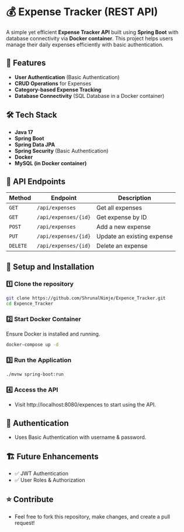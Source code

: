 # 💰 Expense Tracker (REST API)

A simple yet efficient **Expense Tracker API** built using **Spring Boot** with database connectivity via **Docker container**. This project helps users manage their daily expenses efficiently with basic authentication.

## 🚀 Features

- **User Authentication** (Basic Authentication)
- **CRUD Operations** for Expenses
- **Category-based Expense Tracking**
- **Database Connectivity** (SQL Database in a Docker container)

## 🛠️ Tech Stack

- **Java 17**
- **Spring Boot**
- **Spring Data JPA**
- **Spring Security** (Basic Authentication)
- **Docker**
- **MySQL (in Docker container)**

## 📌 API Endpoints

| Method  | Endpoint                  | Description                |
|---------|---------------------------|----------------------------|
| `GET`   | `/api/expenses`           | Get all expenses           |
| `GET`   | `/api/expenses/{id}`      | Get expense by ID          |
| `POST`  | `/api/expenses`           | Add a new expense          |
| `PUT`   | `/api/expenses/{id}`      | Update an existing expense |
| `DELETE`| `/api/expenses/{id}`      | Delete an expense          |

## 🔧 Setup and Installation

### 1️⃣ Clone the repository
```sh
git clone https://github.com/ShrunalNimje/Expence_Tracker.git
cd Expence_Tracker
```
### 2️⃣ Start Docker Container
Ensure Docker is installed and running.
```sh
docker-compose up -d
```

### 3️⃣ Run the Application

```sh
./mvnw spring-boot:run
```

### 4️⃣ Access the API
- Visit http://localhost:8080/expences to start using the API.

## 🔐 Authentication
- Uses Basic Authentication with username & password.

## 🏗️ Future Enhancements
- ✅ JWT Authentication
- ✅ User Roles & Authorization
  
## ⭐ Contribute
- Feel free to fork this repository, make changes, and create a pull request!
